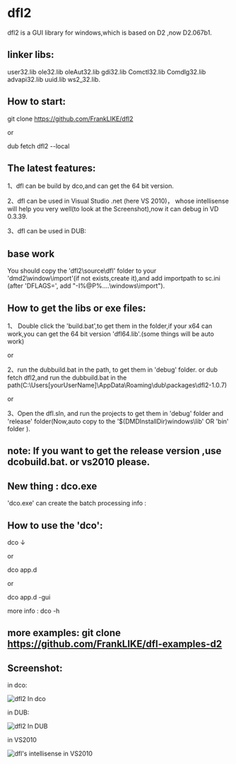 dfl2
====
dfl2 is a GUI library for windows,which is based on D2 ,now D2.067b1.

linker libs:
---
user32.lib ole32.lib oleAut32.lib gdi32.lib Comctl32.lib Comdlg32.lib advapi32.lib uuid.lib ws2_32.lib.

How to start:
--
git clone https://github.com/FrankLIKE/dfl2

or 

dub fetch dfl2 --local

The latest features:
---
1、dfl can be build by dco,and can get the  64 bit version.

2、dfl can be used in Visual Studio .net (here VS 2010)， whose intellisense will help you very well(to look at the Screenshot),now it can debug in VD 0.3.39.

3、dfl can be used in DUB:

base work
--
You should  copy the 'dfl2\source\dfl' folder to your  'dmd2\window\import'(if not exists,create it),and add importpath to sc.ini (after 'DFLAGS=', add "-I%@P%\..\..\windows\import").

How to get the libs or exe files:
---
1、 Double click the 'build.bat',to get them in the folder,if your x64 can work,you can get the 64 bit  version 'dfl64.lib'.(some things will be auto work)

or

2、run the dubbuild.bat in the path, to get them in 'debug' folder.
   or 
     dub fetch dfl2,and run the dubbuild.bat in the path(C:\Users\[yourUserName]\AppData\Roaming\dub\packages\dfl2-1.0.7)

or

3、Open the dfl.sln, and run the projects to get them in 'debug' folder and 'release' folder(Now,auto copy to the '$(DMDInstallDir)windows\lib' OR 'bin' folder ).
	 
note:  If you want to get the release version ,use dcobuild.bat. or vs2010 please.
---

New thing :  dco.exe
---
'dco.exe' can create the batch processing info :

How to use the 'dco':
--- 
  dco ↓

or

  dco app.d

or

  dco app.d -gui 
 
more info : dco -h

more examples: git clone https://github.com/FrankLIKE/dfl-examples-d2
--

  Screenshot:
---
   in dco:

  ![dfl2 In dco](https://raw.githubusercontent.com/FrankLIKE/dfl2/master/Images/dco_build.png)

   in DUB:

  ![dfl2 In DUB](https://raw.githubusercontent.com/FrankLIKE/dfl2/master/Images/dub_build.png)
   
   in VS2010

  ![dfl's intellisense in VS2010](https://raw.githubusercontent.com/FrankLIKE/dfl2/master/Images/dflpart.png)

